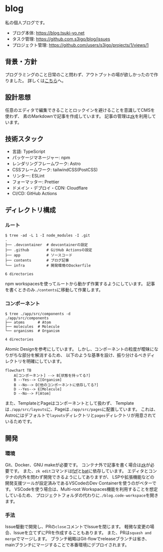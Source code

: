 # blog

私の個人ブログです。

- ブログ本体: https://blog.tsuki-yo.net
- タスク管理: https://github.com.s3igo/blog/issues
- プロジェクト管理: https://github.com/users/s3igo/projects/1/views/1

## 背景・方針

プログラミングのこと日常のこと問わず、アウトプットの場が欲しかったので作りました。
詳しくは[こちら](https://blog.tsuki-yo.net/posts/first-post/)へ。


## 設計思想

任意のエディタで編集できることとロックインを避けることを意識してCMSを使わず、
素のMarkdownで記事を作成しています。
記事の管理は[zk](https://github.com/mickael-menu/zk)を利用しています。

## 技術スタック

- 言語: TypeScript
- パッケージマネージャー: npm
- レンダリングフレームワーク: Astro
- CSSフレームワーク: tailwindCSS(PostCSS)
- リンター: ESLint
- フォーマッター: Prettier
- ドメイン・デプロイ・CDN: Cloudflare
- CI/CD: GitHub Actions

## ディレクトリ構成

### ルート

```shell
$ tree -ad -L 1 -I node_modules -I .git
.
├── .devcontainer  # devcontainerの設定
├── .github        # GitHub Actionsの設定
├── app            # ソースコード
├── contents       # ブログ記事
└── infra          # 開発環境のDockerfile

6 directories
```

npm workspacesを使ってルートから動かず作業するようにしています。
記事を書くときのみ`./contents`に移動して作業します。

### コンポーネント

```shell
$ tree ./app/src/components -d
./app/src/components
├── atoms      # Atom
├── molecules  # Molecule
└── organisms  # Organism

4 directories
```

Atomic Designを参考にしています。
しかし、コンポーネントの粒度が曖昧になりがちな部分を解消するため、
以下のような基準を設け、振り分けるべきディレクトリを明確にしています。

```mermaid
flowchart TB
    A[コンポーネント] --> B[状態を持ってる?]
    B --Yes--> C[Organism]
    B --No--> D[他のコンポーネントに依存してる?]
    D --Yes--> E[Molecule]
    D --No--> F[Atom]
```

また、TemplateとPageはコンポーネントとして扱わず、
Templateは`./app/src/layouts`に、Pageは`./app/src/pages`に配置しています。
これは、Astroにはデフォルトで`layouts`ディレクトリと`pages`ディレクトリが用意されているためです。

## 開発

### 環境

Git、Docker、GNU makeが必要です。
コンテナ外で記事を書く場合は[zk](https://github.com/mickael-menu/zk)が必要です。
また、`zk edit`コマンドは[fzf](https://github.com/junegunn/fzf)と[bat](https://github.com/sharkdp/bat)に依存しています。
エディタとコンテナの内外を問わず開発できるようにしてありますが、
LSPや拡張機能などの開発支援ツールが設定済みであるVSCodeのDev Containerを使うのがベターです。
VSCodeを使う場合は、Multi-root Workspaces機能を利用することを想定しているため、
プロジェクトフォルダの代わりに`./blog.code-workspace`を開きます。

### 手法

Issue駆動で開発し、PRの`close`コメントでIssueを閉じます。
軽微な変更の場合、Issueを立てずにPRを作成することもあります。
また、PRは`squash and merge`でマージします。
ブランチ戦略はGit-flowでreleaseブランチは省き、
mainブランチにマージすることで本番環境にデプロイされます。
